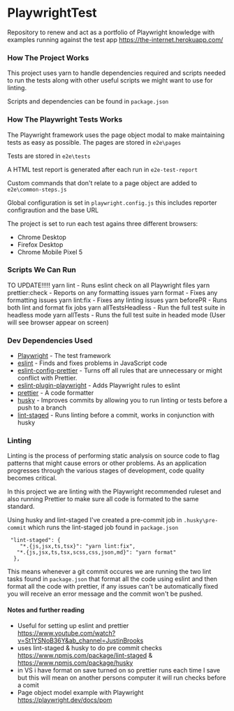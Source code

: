 # PlaywrightTest

Repository to renew and act as a portfolio of Playwright knowledge with examples running against the test app https://the-internet.herokuapp.com/

### How The Project Works

This project uses yarn to handle dependencies required and scripts needed to run the tests along with other useful scripts we might want to use for linting.

Scripts and dependencies can be found in `package.json`

### How The Playwright Tests Works

The Playwright framework uses the page object modal to make maintaining tests as easy as possible. The pages are stored in `e2e\pages`

Tests are stored in `e2e\tests`

A HTML test report is generated after each run in `e2e-test-report`

Custom commands that don't relate to a page object are added to `e2e\common-steps.js`

Global configuration is set in `playwright.config.js` this includes reporter configraution and the base URL

The project is set to run each test agains three different browsers:

- Chrome Desktop
- Firefox Desktop
- Chrome Mobile Pixel 5

### Scripts We Can Run

TO UPDATE!!!!!
yarn lint - Runs eslint check on all Playwright files
yarn prettier:check - Reports on any formatting issues
yarn format - Fixes any formatting issues
yarn lint:fix - Fixes any linting issues
yarn beforePR - Runs both lint and format fix jobs
yarn allTestsHeadless - Run the full test suite in headless mode
yarn allTests - Runs the full test suite in headed mode (User will see browser appear on screen)

### Dev Dependencies Used

- [Playwright](https://playwright.dev/) - The test framework
- [eslint](https://eslint.org/) - Finds and fixes problems in JavaScript code
- [eslint-config-prettier](https://github.com/prettier/eslint-config-prettier) - Turns off all rules that are unnecessary or might conflict with Prettier.
- [eslint-plugin-playwright](https://github.com/playwright-community/eslint-plugin-playwright#readme) - Adds Playwright rules to eslint
- [prettier](https://prettier.io/) - A code formatter
- [husky](https://typicode.github.io/husky/) - Improves commits by allowing you to run linting or tests before a push to a branch
- [lint-staged](https://github.com/okonet/lint-staged) - Runs linting before a commit, works in conjunction with husky

### Linting

Linting is the process of performing static analysis on source code to flag patterns that might cause errors or other problems. As an application progresses through the various stages of development, code quality becomes critical.

In this project we are linting with the Playwright recommended ruleset and also running Prettier to make sure all code is formated to the same standard.

Using husky and lint-staged I've created a pre-commit job in `.husky\pre-commit` which runs the lint-staged job found in `package.json`

     "lint-staged": {
        "*.{js,jsx,ts,tsx}": "yarn lint:fix",
       "*.{js,jsx,ts,tsx,scss,css,json,md}": "yarn format"
      },

This means whenever a git commit occures we are running the two lint tasks found in `package.json` that format all the code using eslint and then format all the code with prettier, if any issues can't be automatically fixed you will receive an error message and the commit won't be pushed.

#### Notes and further reading

- Useful for setting up eslint and prettier https://www.youtube.com/watch?v=St1YSNoB36Y&ab_channel=JustinBrooks
- uses lint-staged & husky to do pre commit checks https://www.npmjs.com/package/lint-staged & https://www.npmjs.com/package/husky
- in VS i have format on save turned on so prettier runs each time I save but this will mean on another persons computer it will run checks before a comit
- Page object model example with Playwright https://playwright.dev/docs/pom
